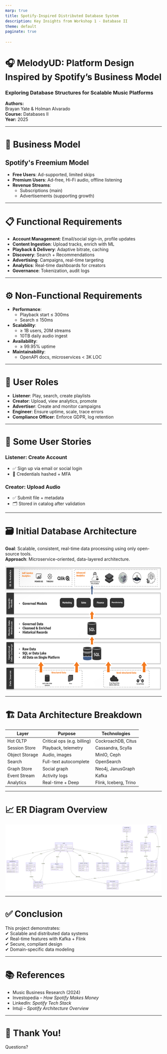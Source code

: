 ```yaml
---
marp: true
title: Spotify-Inspired Distributed Database System
description: Key Insights from Workshop 1 - Database II
theme: default
paginate: true

---
```

# 🎧 MelodyUD: Platform Design Inspired by Spotify’s Business Model  
### Exploring Database Structures for Scalable Music Platforms  
**Authors:**    
Brayan Yate & Holman Alvarado  
**Course:** Databases II  
**Year:** 2025

---

# 🧩 Business Model  
## Spotify's Freemium Model  

- **Free Users**: Ad-supported, limited skips  
- **Premium Users**: Ad-free, Hi-Fi audio, offline listening  
- **Revenue Streams**:
  - Subscriptions (main)
  - Advertisements (supporting growth)

---

# 📋 Functional Requirements  

- **Account Management**: Email/social sign-in, profile updates  
- **Content Ingestion**: Upload tracks, enrich with ML  
- **Playback & Delivery**: Adaptive bitrate, caching  
- **Discovery**: Search + Recommendations  
- **Advertising**: Campaigns, real-time targeting  
- **Analytics**: Real-time dashboards for creators  
- **Governance**: Tokenization, audit logs  

---

# ⚙️ Non-Functional Requirements  

- **Performance**:  
  - Playback start ≤ 300ms  
  - Search ≤ 150ms  
- **Scalability**:  
  - ≥ 1B users, 20M streams  
  - 10TB daily audio ingest  
- **Availability**:  
  - ≥ 99.95% uptime  
- **Maintainability**:  
  - OpenAPI docs, microservices < 3K LOC  

---

# 👤 User Roles

- **Listener**: Play, search, create playlists  
- **Creator**: Upload, view analytics, promote  
- **Advertiser**: Create and monitor campaigns  
- **Engineer**: Ensure uptime, scale, trace errors  
- **Compliance Officer**: Enforce GDPR, log retention  

---

# 📌 Some User Stories  

### Listener: Create Account  
- ✅ Sign up via email or social login  
- 🔐 Credentials hashed + MFA  

### Creator: Upload Audio  
- ✅ Submit file + metadata  
- 🗂️ Stored in catalog after validation  

---

# 🗃️ Initial Database Architecture  

**Goal**: Scalable, consistent, real-time data processing using only open-source tools.  
**Approach**: Microservice-oriented, data-layered architecture.  

<!-- <imagen src="image.png" width="200" height="100"> -->

<img src="img/Layered Data Architecture diagram.webp" alt="Sample Image" width="100%" height="400">


---

# 🏗️ Data Architecture Breakdown  

| Layer | Purpose | Technologies |
|-------|---------|--------------|
| Hot OLTP | Critical ops (e.g. billing) | CockroachDB, Citus |
| Session Store | Playback, telemetry | Cassandra, Scylla |
| Object Storage | Audio, images | MinIO, Ceph |
| Search | Full-text autocomplete | OpenSearch |
| Graph Store | Social graph | Neo4j, JanusGraph |
| Event Stream | Activity logs | Kafka |
| Analytics | Real-time + Deep | Flink, Iceberg, Trino |

---

# 📈 ER Diagram Overview  
![ER Diagram](img/er.png) 

---

# ✅ Conclusion  

This project demonstrates:  
✔ Scalable and distributed data systems  
✔ Real-time features with Kafka + Flink  
✔ Secure, compliant design  
✔ Domain-specific data modeling

---

# 📚 References  

- Music Business Research (2024)  
- Investopedia – *How Spotify Makes Money*  
- LinkedIn: *Spotify Tech Stack*  
- Intuji – *Spotify Architecture Overview*
---


# 🙌 Thank You!  
Questions?

